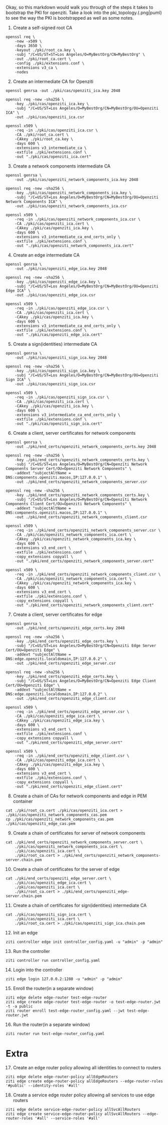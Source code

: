 Okay, so this markdown would walk you through of the steps it takes to bootstrap the PKI for openziti.
Take a look into the pki_topology.(.png|puml) to see the way the PKI is bootstrapped as well as some notes.

1. Create a self-signed root CA
```
openssl req \
    -new -x509 \
    -days 3650 \
    -keyout ./pki/root_ca.key \
    -subj "/C=US/ST=ST=Los Angeles/O=MyBestOrg/CN=MyBestOrg" \
    -out ./pki/root_ca.cert \
    -config ./pki/extensions.conf \
    -extensions v3_ca \
    -nodes
```
2. Create an intermediate CA for Openziti
```
openssl genrsa -out ./pki/cas/openziti_ica.key 2048

openssl req -new -sha256 \
    -key ./pki/cas/openziti_ica.key \
    -subj "/C=US/ST=Los Angeles/O=MyBestOrg/CN=MyBestOrg/OU=Openziti ICA" \
    -out ./pki/cas/openziti_ica.csr

openssl x509 \
    -req -in ./pki/cas/openziti_ica.csr \
    -CA ./pki/root_ca.cert \
    -CAkey ./pki/root_ca.key \
    -days 600 \
    -extensions v3_intermediate_ca \
    -extfile ./pki/extensions.conf \
    -out "./pki/cas/openziti_ica.cert"
```

3. Create a network components intermediate CA
```
openssl genrsa \
    -out ./pki/cas/openziti_network_components_ica.key 2048

openssl req -new -sha256 \
    -key ./pki/cas/openziti_network_components_ica.key \
    -subj "/C=US/ST=Los Angeles/O=MyBestOrg/CN=MyBestOrg/OU=Openziti Network Components ICA" \
    -out ./pki/cas/openziti_network_components_ica.csr

openssl x509 \
    -req -in ./pki/cas/openziti_network_components_ica.csr \
    -CA ./pki/cas/openziti_ica.cert \
    -CAkey ./pki/cas/openziti_ica.key \
    -days 600 \
    -extensions v3_intermediate_ca_end_certs_only \
    -extfile ./pki/extensions.conf \
    -out "./pki/cas/openziti_network_components_ica.cert"
```

4. Create an edge intermediate CA
```
openssl genrsa \
    -out ./pki/cas/openziti_edge_ica.key 2048

openssl req -new -sha256 \
    -key ./pki/cas/openziti_edge_ica.key \
    -subj "/C=US/ST=Los Angeles/O=MyBestOrg/CN=MyBestOrg/OU=Openziti Edge ICA" \
    -out ./pki/cas/openziti_edge_ica.csr

openssl x509 \
    -req -in ./pki/cas/openziti_edge_ica.csr \
    -CA ./pki/cas/openziti_ica.cert \
    -CAkey ./pki/cas/openziti_ica.key \
    -days 600 \
    -extensions v3_intermediate_ca_end_certs_only \
    -extfile ./pki/extensions.conf \
    -out "./pki/cas/openziti_edge_ica.cert"
```
5. Create a sign(identities) intermediate CA
```
openssl genrsa \
    -out ./pki/cas/openziti_sign_ica.key 2048

openssl req -new -sha256 \
    -key ./pki/cas/openziti_sign_ica.key \
    -subj "/C=US/ST=Los Angeles/O=MyBestOrg/CN=MyBestOrg/OU=Openziti Sign ICA" \
    -out ./pki/cas/openziti_sign_ica.csr

openssl x509 \
    -req -in ./pki/cas/openziti_sign_ica.csr \
    -CA ./pki/cas/openziti_ica.cert \
    -CAkey ./pki/cas/openziti_ica.key \
    -days 600 \
    -extensions v3_intermediate_ca_end_certs_only \
    -extfile ./pki/extensions.conf \
    -out "./pki/cas/openziti_sign_ica.cert"
```

6. Create a client, server certificates for network components
```
openssl genrsa \
    -out ./pki/end_certs/openziti_network_components_certs.key 2048

openssl req -new -sha256 \
    -key ./pki/end_certs/openziti_network_components_certs.key \
    -subj "/C=US/ST=Los Angeles/O=MyBestOrg/CN=Openziti Network Components Server Cert/OU=Openziti Network Components" \
    -addext "subjectAltName = DNS:components.openziti.macos,IP:127.0.0.1" \
    -out ./pki/end_certs/openziti_network_components_server.csr

openssl req -new -sha256 \
    -key ./pki/end_certs/openziti_network_components_certs.key \
    -subj "/C=US/ST=Los Angeles/O=MyBestOrg/CN=Openziti Network Components Client Cert/OU=Openziti Network Components" \
    -addext "subjectAltName = DNS:components.openziti.macos,IP:127.0.0.1" \
    -out ./pki/end_certs/openziti_network_components_client.csr

openssl x509 \
    -req -in ./pki/end_certs/openziti_network_components_server.csr \
    -CA ./pki/cas/openziti_network_components_ica.cert \
    -CAkey ./pki/cas/openziti_network_components_ica.key \
    -days 600 \
    -extensions v3_end_cert \
    -extfile ./pki/extensions.conf \
    -copy_extensions copyall \
    -out "./pki/end_certs/openziti_network_components_server.cert"

openssl x509 \
    -req -in ./pki/end_certs/openziti_network_components_client.csr \
    -CA ./pki/cas/openziti_network_components_ica.cert \
    -CAkey ./pki/cas/openziti_network_components_ica.key \
    -days 600 \
    -extensions v3_end_cert \
    -extfile ./pki/extensions.conf \
    -copy_extensions copyall \
    -out "./pki/end_certs/openziti_network_components_client.cert"
```

7. Create a client, server certificates for edge
```
openssl genrsa \
    -out ./pki/end_certs/openziti_edge_certs.key 2048

openssl req -new -sha256 \
    -key ./pki/end_certs/openziti_edge_certs.key \
    -subj "/C=US/ST=Los Angeles/O=MyBestOrg/CN=Openziti Edge Server Cert/OU=Openziti Edge" \
    -addext "subjectAltName = DNS:edge.openziti.localdomain,IP:127.0.0.2" \
    -out ./pki/end_certs/openziti_edge_server.csr

openssl req -new -sha256 \
    -key ./pki/end_certs/openziti_edge_certs.key \
    -subj "/C=US/ST=Los Angeles/O=MyBestOrg/CN=Openziti Edge Client Cert/OU=Openziti Edge" \
    -addext "subjectAltName = DNS:edge.openziti.localdomain,IP:127.0.0.2" \
    -out ./pki/end_certs/openziti_edge_client.csr

openssl x509 \
    -req -in ./pki/end_certs/openziti_edge_server.csr \
    -CA ./pki/cas/openziti_edge_ica.cert \
    -CAkey ./pki/cas/openziti_edge_ica.key \
    -days 600 \
    -extensions v3_end_cert \
    -extfile ./pki/extensions.conf \
    -copy_extensions copyall \
    -out "./pki/end_certs/openziti_edge_server.cert"

openssl x509 \
    -req -in ./pki/end_certs/openziti_edge_client.csr \
    -CA ./pki/cas/openziti_edge_ica.cert \
    -CAkey ./pki/cas/openziti_edge_ica.key \
    -days 600 \
    -extensions v3_end_cert \
    -extfile ./pki/extensions.conf \
    -copy_extensions copyall \
    -out "./pki/end_certs/openziti_edge_client.cert"
```


8. Create a chain of CAs for network components and edge in PEM container
```
cat ./pki/root_ca.cert ./pki/cas/openziti_ica.cert > ./pki/cas/openziti_network_components_cas.pem
cp ./pki/cas/openziti_network_components_cas.pem ./pki/cas/openziti_edge_cas.pem
```

9. Create a chain of certificates for server of network components
```
cat ./pki/end_certs/openziti_network_components_server.cert \
    ./pki/cas/openziti_network_components_ica.cert \
    ./pki/cas/openziti_ica.cert \
    ./pki/root_ca.cert > ./pki/end_certs/openziti_network_components-server.chain.pem
```

10. Create a chain of certificates for the server of edge
```
cat ./pki/end_certs/openziti_edge_server.cert \
    ./pki/cas/openziti_edge_ica.cert \
    ./pki/cas/openziti_ica.cert \
    ./pki/root_ca.cert > ./pki/end_certs/openziti_edge-server.chain.pem
```

11. Create a chain of certificates for sign(identities) intermediate CA
```
cat ./pki/cas/openziti_sign_ica.cert \
    ./pki/cas/openziti_ica.cert \
    ./pki/root_ca.cert > ./pki/cas/openziti_sign_ica.chain.pem
```

12. Init an edge
```
ziti controller edge init controller_config.yaml -u "admin" -p "admin"
```

13. Run the controller
```
ziti controller run controller_config.yaml
```

14. Login into the controller
```
ziti edge login 127.0.0.2:1280 -u "admin" -p "admin"
```

15. Enroll the router(in a separate window)
```
ziti edge delete edge-router test-edge-router
ziti edge create edge-router test-edge-router -o test-edge-router.jwt -t -a public
ziti router enroll test-edge-router_config.yaml --jwt test-edge-router.jwt
```

16. Run the router(in a separate window)
```
ziti router run test-edge-router_config.yaml 
```

# Extra

17. Create an edge router policy allowing all identities to connect to routers
```
ziti edge delete edge-router-policy allEdgeRouters
ziti edge create edge-router-policy allEdgeRouters --edge-router-roles '#public' --identity-roles '#all'
```

18. Create a service edge router policy allowing all services to use edge routers
```
ziti edge delete service-edge-router-policy allSvcAllRouters
ziti edge create service-edge-router-policy allSvcAllRouters --edge-router-roles '#all' --service-roles '#all'
```
